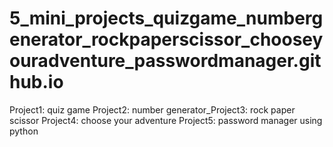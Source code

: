 # 5_mini_projects_quizgame_numbergenerator_rockpaperscissor_chooseyouradventure_passwordmanager.github.io
 Project1: quiz game Project2: number generator_Project3: rock paper scissor Project4: choose your adventure Project5: password manager using python
